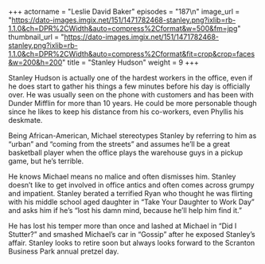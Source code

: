 +++
actorname = "Leslie David Baker"
episodes = "187\n"
image_url = "https://dato-images.imgix.net/151/1471782468-stanley.png?ixlib=rb-1.1.0&ch=DPR%2CWidth&auto=compress%2Cformat&w=500&fm=jpg"
thumbnail_url = "https://dato-images.imgix.net/151/1471782468-stanley.png?ixlib=rb-1.1.0&ch=DPR%2CWidth&auto=compress%2Cformat&fit=crop&crop=faces&w=200&h=200"
title = "Stanley Hudson"
weight = 9
+++

Stanley Hudson is actually one of the hardest workers in the office, even if he does start to gather his things a few minutes before his day is officially over. He was usually seen on the phone with customers and has been with Dunder Mifflin for more than 10 years. He could be more personable though since he likes to keep his distance from his co-workers, even Phyllis his deskmate.

Being African-American, Michael stereotypes Stanley by referring to him as “urban” and “coming from the streets” and assumes he’ll be a great basketball player when the office plays the warehouse guys in a pickup game, but he’s terrible.

He knows Michael means no malice and often dismisses him. Stanley doesn’t like to get involved in office antics and often comes across grumpy and impatient. Stanley berated a terrified Ryan who thought he was flirting with his middle school aged daughter in “Take Your Daughter to Work Day” and asks him if he’s “lost his damn mind, because he’ll help him find it.”

He has lost his temper more than once and lashed at Michael in “Did I Stutter?” and smashed Michael’s car in “Gossip” after he exposed Stanley’s affair. Stanley looks to retire soon but always looks forward to the Scranton Business Park annual pretzel day.